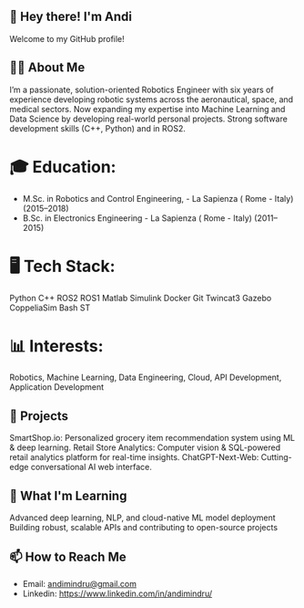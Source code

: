 
## 👋 Hey there! I'm Andi
Welcome to my GitHub profile!

## 🙋‍♂️ About Me
I’m a passionate, solution-oriented Robotics Engineer with six years of experience developing robotic systems across the aeronautical, space, and medical sectors. Now expanding my expertise into Machine Learning and Data Science by developing real-world personal projects. Strong software development skills (C++, Python) and in ROS2.

# 🎓 Education:
   - M.Sc. in Robotics and Control Engineering, - La Sapienza ( Rome - Italy) (2015–2018)
   - B.Sc. in Electronics Engineering - La Sapienza ( Rome - Italy) (2011–2015)

# 🖥️ Tech Stack:
Python C++ ROS2 ROS1 Matlab Simulink Docker Git Twincat3 Gazebo CoppeliaSim Bash ST

# 📊 Interests: 
Robotics, Machine Learning, Data Engineering, Cloud, API Development, Application Development

## 🚀 Projects
SmartShop.io: Personalized grocery item recommendation system using ML & deep learning.
Retail Store Analytics: Computer vision & SQL-powered retail analytics platform for real-time insights.
ChatGPT-Next-Web: Cutting-edge conversational AI web interface.

## 🌱 What I'm Learning
Advanced deep learning, NLP, and cloud-native ML model deployment
Building robust, scalable APIs and contributing to open-source projects

## 📫 How to Reach Me
- Email: andimindru@gmail.com
- Linkedin: https://www.linkedin.com/in/andimindru/
